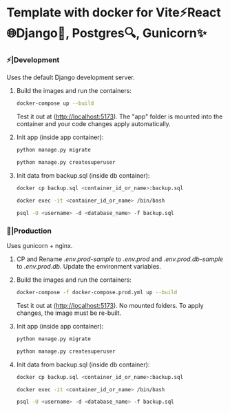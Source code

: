 # Template with docker for Vite⚡️React🌐Django💚, Postgres🔍️, Gunicorn✨

### ⚡️|Development

Uses the default Django development server.

1. Build the images and run the containers:

    ```sh
    docker-compose up --build
    ```
	

    Test it out at ([http://localhost:5173](http://127.0.0.1:5173/)). The "app" folder is mounted into the container and your code changes apply automatically.

1. Init app (inside app container):
    ```sh
    python manage.py migrate
    ```
    ```sh
    python manage.py createsuperuser
    ```

1. Init data from backup.sql (inside db container):
    ```sh
    docker cp backup.sql <container_id_or_name>:backup.sql
    ```
    ```sh
    docker exec -it <container_id_or_name> /bin/bash
    ```
    ```sh
    psql -U <username> -d <database_name> -f backup.sql
    ```

### 🚀|Production

Uses gunicorn + nginx.

1. CP and Rename *.env.prod-sample* to *.env.prod* and *.env.prod.db-sample* to *.env.prod.db*. Update the environment variables.
1. Build the images and run the containers:

    ```sh
    docker-compose -f docker-compose.prod.yml up --build
    ```

    Test it out at [(http://localhost:5173](http://127.0.0.1:5173/)). No mounted folders. To apply changes, the image must be re-built.

1. Init app (inside app container):
    ```sh
    python manage.py migrate
    ```
    ```sh
    python manage.py createsuperuser
    ```

1. Init data from backup.sql (inside db container):
    ```sh
    docker cp backup.sql <container_id_or_name>:backup.sql
    ```
    ```sh
    docker exec -it <container_id_or_name> /bin/bash
    ```
    ```sh
    psql -U <username> -d <database_name> -f backup.sql
    ```
